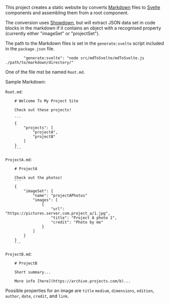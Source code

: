 This project creates a static website by converts [Markdown](https://github.com/adam-p/markdown-here/wiki/Markdown-Cheatsheet) files to [Svelte](https://svelte.dev/) components and assembling them from a root component.

The conversion uses [Showdown](https://github.com/showdownjs/showdown), but will extract JSON data set in code blocks in the markdown if it contains an object with a recognised property (currently either "imageSet" or "projectSet").

The path to the Markdown files is set in the `generate:svelte` script included in the `package.json` file.

```
    	"generate:svelte": "node src/mdToSvelte/mdToSvelte.js ./path/to/markdown/directory/"
```

One of the file mst be named `Root.md`.

Sample Markdown:

`Root.md`:

````
    # Welcome To My Project Site

    Check out these projects!

    ```
    {
        "projects": [
            "projectA",
            "projectB"
        ]
    }
    ```
````

`ProjectA.md`:

````
    # ProjectA

    Check out the photos!
    ```
    {
        "imageSet": {
            "name": "projectAPhotos"
            "images": [
                {
                    "url": "https://pictures.server.com.project_a/1.jpg",
                    "title": "Project A photo 1",
                    "credit": "Photo by me"
                }
            ]
        }
    }
    ```
````

`ProjectB.md`:

```
    # ProjectB

    Short summary...

    More info [here](https://archive.projects.com/b)...

```

Possible properties for an image are `title` `medium`, `dimensions`, `edition`, `author`, `date`, `credit`,
and `link`.

